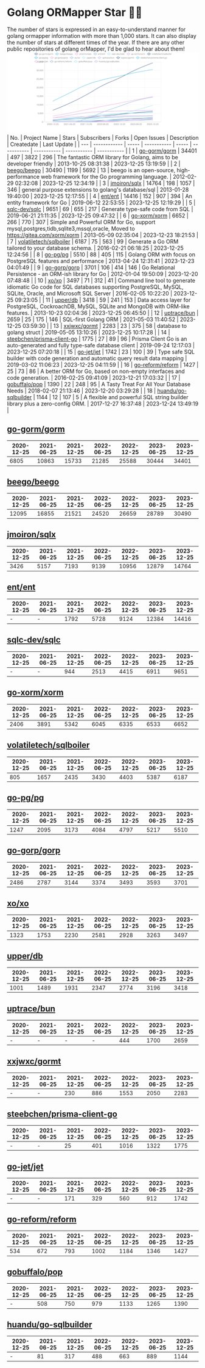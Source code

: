 # Golang ORMapper Star 🎉🎉
The number of stars is expressed in an easy-to-understand manner for golang ormapper information with more than 1,000 stars. It can also display the number of stars at different times of the year.
If there are any other public repositories of golang orMapper, I'd be glad to hear about them!
[![Start数チャート](output/orm_chart.jpeg)](https://ryotaroseto.github.io/star-golang-orms/output/orm_chart.html)
| No. | Project Name | Stars | Subscribers | Forks | Open Issues | Description | Createdate | Last Update |
| --- | ------------ | ----- | ----------- | ----- | ----------- | ----------- | ----------- | ----------- |
| 1 | [go-gorm/gorm](https://github.com/go-gorm/gorm) | 34401 | 497 | 3822 | 296 | The fantastic ORM library for Golang, aims to be developer friendly | 2013-10-25 08:31:38 | 2023-12-25 13:19:59 |
| 2 | [beego/beego](https://github.com/beego/beego) | 30490 | 1199 | 5692 | 13 | beego is an open-source, high-performance web framework for the Go programming language. | 2012-02-29 02:32:08 | 2023-12-25 12:34:19 |
| 3 | [jmoiron/sqlx](https://github.com/jmoiron/sqlx) | 14764 | 198 | 1057 | 346 | general purpose extensions to golang's database/sql | 2013-01-28 19:40:00 | 2023-12-25 12:17:55 |
| 4 | [ent/ent](https://github.com/ent/ent) | 14416 | 152 | 907 | 394 | An entity framework for Go | 2019-06-12 22:53:55 | 2023-12-25 12:19:29 |
| 5 | [sqlc-dev/sqlc](https://github.com/sqlc-dev/sqlc) | 9651 | 69 | 655 | 217 | Generate type-safe code from SQL | 2019-06-21 21:11:35 | 2023-12-25 09:47:32 |
| 6 | [go-xorm/xorm](https://github.com/go-xorm/xorm) | 6652 | 266 | 770 | 307 | Simple and Powerful ORM for Go, support mysql,postgres,tidb,sqlite3,mssql,oracle, Moved to https://gitea.com/xorm/xorm | 2013-05-09 02:35:04 | 2023-12-23 18:21:53 |
| 7 | [volatiletech/sqlboiler](https://github.com/volatiletech/sqlboiler) | 6187 | 75 | 563 | 99 | Generate a Go ORM tailored to your database schema. | 2016-02-21 06:18:25 | 2023-12-25 12:24:56 |
| 8 | [go-pg/pg](https://github.com/go-pg/pg) | 5510 | 88 | 405 | 115 | Golang ORM with focus on PostgreSQL features and performance | 2013-04-24 12:31:41 | 2023-12-23 04:01:49 |
| 9 | [go-gorp/gorp](https://github.com/go-gorp/gorp) | 3701 | 106 | 414 | 146 | Go Relational Persistence - an ORM-ish library for Go | 2012-01-04 19:50:09 | 2023-12-20 07:48:48 |
| 10 | [xo/xo](https://github.com/xo/xo) | 3497 | 71 | 312 | 41 | Command line tool to generate idiomatic Go code for SQL databases supporting PostgreSQL, MySQL, SQLite, Oracle, and Microsoft SQL Server | 2016-02-05 10:22:20 | 2023-12-25 09:23:05 |
| 11 | [upper/db](https://github.com/upper/db) | 3418 | 59 | 241 | 153 | Data access layer for PostgreSQL, CockroachDB, MySQL, SQLite and MongoDB with ORM-like features. | 2013-10-23 02:04:36 | 2023-12-25 06:45:50 |
| 12 | [uptrace/bun](https://github.com/uptrace/bun) | 2659 | 25 | 175 | 146 | SQL-first Golang ORM | 2021-05-03 11:40:52 | 2023-12-25 03:59:30 |
| 13 | [xxjwxc/gormt](https://github.com/xxjwxc/gormt) | 2283 | 23 | 375 | 58 | database to golang struct | 2019-05-05 13:10:26 | 2023-12-25 10:17:28 |
| 14 | [steebchen/prisma-client-go](https://github.com/steebchen/prisma-client-go) | 1775 | 27 | 89 | 96 | Prisma Client Go is an auto-generated and fully type-safe database client | 2019-09-24 12:17:03 | 2023-12-25 07:20:18 |
| 15 | [go-jet/jet](https://github.com/go-jet/jet) | 1742 | 23 | 100 | 39 | Type safe SQL builder with code generation and automatic query result data mapping | 2019-03-02 11:06:23 | 2023-12-25 04:11:59 |
| 16 | [go-reform/reform](https://github.com/go-reform/reform) | 1427 | 25 | 73 | 86 | A better ORM for Go, based on non-empty interfaces and code generation. | 2016-02-25 09:41:09 | 2023-12-21 17:03:32 |
| 17 | [gobuffalo/pop](https://github.com/gobuffalo/pop) | 1390 | 22 | 248 | 95 | A Tasty Treat For All Your Database Needs | 2018-02-07 21:13:46 | 2023-12-20 03:29:28 |
| 18 | [huandu/go-sqlbuilder](https://github.com/huandu/go-sqlbuilder) | 1144 | 12 | 107 | 5 | A flexible and powerful SQL string builder library plus a zero-config ORM. | 2017-12-27 16:37:48 | 2023-12-24 13:49:19 |
## [go-gorm/gorm](https://github.com/go-gorm/gorm)
| 2020-12-25 | 2021-06-25 | 2021-12-25 | 2022-06-25 | 2022-12-25 | 2023-06-25 | 2023-12-25 |
| --- | --- | --- | --- | --- | --- | --- |
| 6805 | 10863 | 15733 | 21285 | 25588 | 30444 | 34401 |
## [beego/beego](https://github.com/beego/beego)
| 2020-12-25 | 2021-06-25 | 2021-12-25 | 2022-06-25 | 2022-12-25 | 2023-06-25 | 2023-12-25 |
| --- | --- | --- | --- | --- | --- | --- |
| 12095 | 16855 | 21521 | 24520 | 26659 | 28789 | 30490 |
## [jmoiron/sqlx](https://github.com/jmoiron/sqlx)
| 2020-12-25 | 2021-06-25 | 2021-12-25 | 2022-06-25 | 2022-12-25 | 2023-06-25 | 2023-12-25 |
| --- | --- | --- | --- | --- | --- | --- |
| 3426 | 5157 | 7193 | 9139 | 10956 | 12879 | 14764 |
## [ent/ent](https://github.com/ent/ent)
| 2020-12-25 | 2021-06-25 | 2021-12-25 | 2022-06-25 | 2022-12-25 | 2023-06-25 | 2023-12-25 |
| --- | --- | --- | --- | --- | --- | --- |
| - | - | 1792 | 5728 | 9124 | 12384 | 14416 |
## [sqlc-dev/sqlc](https://github.com/sqlc-dev/sqlc)
| 2020-12-25 | 2021-06-25 | 2021-12-25 | 2022-06-25 | 2022-12-25 | 2023-06-25 | 2023-12-25 |
| --- | --- | --- | --- | --- | --- | --- |
| - | - | 944 | 2513 | 4415 | 6911 | 9651 |
## [go-xorm/xorm](https://github.com/go-xorm/xorm)
| 2020-12-25 | 2021-06-25 | 2021-12-25 | 2022-06-25 | 2022-12-25 | 2023-06-25 | 2023-12-25 |
| --- | --- | --- | --- | --- | --- | --- |
| 2406 | 3891 | 5342 | 6045 | 6335 | 6533 | 6652 |
## [volatiletech/sqlboiler](https://github.com/volatiletech/sqlboiler)
| 2020-12-25 | 2021-06-25 | 2021-12-25 | 2022-06-25 | 2022-12-25 | 2023-06-25 | 2023-12-25 |
| --- | --- | --- | --- | --- | --- | --- |
| 805 | 1657 | 2435 | 3430 | 4403 | 5387 | 6187 |
## [go-pg/pg](https://github.com/go-pg/pg)
| 2020-12-25 | 2021-06-25 | 2021-12-25 | 2022-06-25 | 2022-12-25 | 2023-06-25 | 2023-12-25 |
| --- | --- | --- | --- | --- | --- | --- |
| 1247 | 2095 | 3173 | 4084 | 4797 | 5217 | 5510 |
## [go-gorp/gorp](https://github.com/go-gorp/gorp)
| 2020-12-25 | 2021-06-25 | 2021-12-25 | 2022-06-25 | 2022-12-25 | 2023-06-25 | 2023-12-25 |
| --- | --- | --- | --- | --- | --- | --- |
| 2486 | 2787 | 3144 | 3374 | 3493 | 3593 | 3701 |
## [xo/xo](https://github.com/xo/xo)
| 2020-12-25 | 2021-06-25 | 2021-12-25 | 2022-06-25 | 2022-12-25 | 2023-06-25 | 2023-12-25 |
| --- | --- | --- | --- | --- | --- | --- |
| 1323 | 1753 | 2230 | 2581 | 2928 | 3263 | 3497 |
## [upper/db](https://github.com/upper/db)
| 2020-12-25 | 2021-06-25 | 2021-12-25 | 2022-06-25 | 2022-12-25 | 2023-06-25 | 2023-12-25 |
| --- | --- | --- | --- | --- | --- | --- |
| 1001 | 1489 | 1931 | 2347 | 2774 | 3196 | 3418 |
## [uptrace/bun](https://github.com/uptrace/bun)
| 2020-12-25 | 2021-06-25 | 2021-12-25 | 2022-06-25 | 2022-12-25 | 2023-06-25 | 2023-12-25 |
| --- | --- | --- | --- | --- | --- | --- |
| - | - | - | - | 444 | 1700 | 2659 |
## [xxjwxc/gormt](https://github.com/xxjwxc/gormt)
| 2020-12-25 | 2021-06-25 | 2021-12-25 | 2022-06-25 | 2022-12-25 | 2023-06-25 | 2023-12-25 |
| --- | --- | --- | --- | --- | --- | --- |
| - | - | 230 | 886 | 1553 | 2050 | 2283 |
## [steebchen/prisma-client-go](https://github.com/steebchen/prisma-client-go)
| 2020-12-25 | 2021-06-25 | 2021-12-25 | 2022-06-25 | 2022-12-25 | 2023-06-25 | 2023-12-25 |
| --- | --- | --- | --- | --- | --- | --- |
| - | - | 25 | 401 | 1016 | 1322 | 1775 |
## [go-jet/jet](https://github.com/go-jet/jet)
| 2020-12-25 | 2021-06-25 | 2021-12-25 | 2022-06-25 | 2022-12-25 | 2023-06-25 | 2023-12-25 |
| --- | --- | --- | --- | --- | --- | --- |
| - | - | 171 | 329 | 560 | 912 | 1742 |
## [go-reform/reform](https://github.com/go-reform/reform)
| 2020-12-25 | 2021-06-25 | 2021-12-25 | 2022-06-25 | 2022-12-25 | 2023-06-25 | 2023-12-25 |
| --- | --- | --- | --- | --- | --- | --- |
| 534 | 672 | 793 | 1002 | 1184 | 1346 | 1427 |
## [gobuffalo/pop](https://github.com/gobuffalo/pop)
| 2020-12-25 | 2021-06-25 | 2021-12-25 | 2022-06-25 | 2022-12-25 | 2023-06-25 | 2023-12-25 |
| --- | --- | --- | --- | --- | --- | --- |
| - | 508 | 750 | 979 | 1133 | 1265 | 1390 |
## [huandu/go-sqlbuilder](https://github.com/huandu/go-sqlbuilder)
| 2020-12-25 | 2021-06-25 | 2021-12-25 | 2022-06-25 | 2022-12-25 | 2023-06-25 | 2023-12-25 |
| --- | --- | --- | --- | --- | --- | --- |
| - | 81 | 317 | 488 | 663 | 889 | 1144 |
